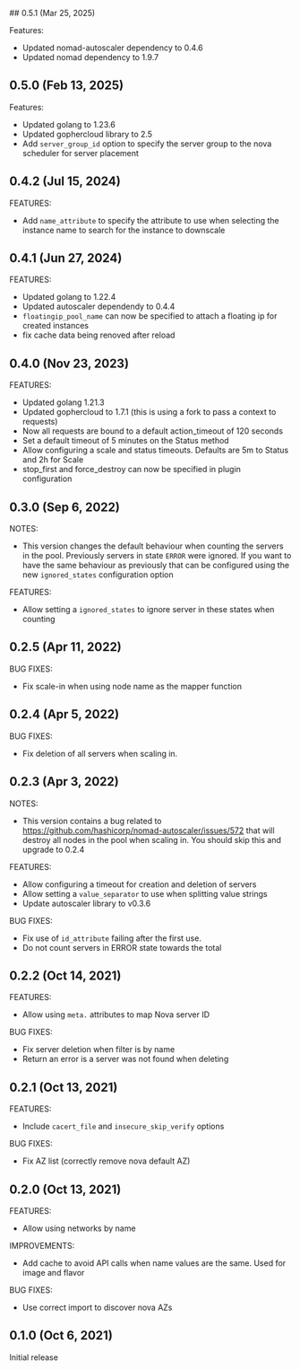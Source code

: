 ## 0.5.1 (Mar 25, 2025)

Features:
* Updated nomad-autoscaler dependency to 0.4.6
* Updated nomad dependency to 1.9.7

## 0.5.0 (Feb 13, 2025)

Features:
* Updated golang to 1.23.6
* Updated gophercloud library to 2.5
* Add `server_group_id` option to specify the server group to the nova scheduler for server placement

## 0.4.2 (Jul 15, 2024)

FEATURES:
* Add `name_attribute` to specify the attribute to use when selecting the instance name to 
search for the instance to downscale

## 0.4.1 (Jun 27, 2024)

FEATURES:
* Updated golang to 1.22.4
* Updated autoscaler dependendy to 0.4.4
* `floatingip_pool_name` can now be specified to attach a floating ip for created instances
* fix cache data being renoved after reload

## 0.4.0 (Nov 23, 2023)

FEATURES:
* Updated golang 1.21.3
* Updated gophercloud to 1.7.1 (this is using a fork to pass a context to requests)
* Now all requests are bound to a default action_timeout of 120 seconds
* Set a default timeout of 5 minutes on the Status method
* Allow configuring a scale and status timeouts. Defaults are 5m to Status and 2h for Scale
* stop_first and force_destroy can now be specified in plugin configuration

## 0.3.0 (Sep 6, 2022)

NOTES:
* This version changes the default behaviour when counting the servers in the pool.
Previously servers in state `ERROR` were ignored. If you want to have the same
behaviour as previously that can be configured using the new `ignored_states`
configuration option

FEATURES:
* Allow setting a `ignored_states` to ignore server in these states when counting

## 0.2.5 (Apr 11, 2022)

BUG FIXES:
* Fix scale-in when using node name as the mapper function

## 0.2.4 (Apr 5, 2022)

BUG FIXES:
* Fix deletion of all servers when scaling in.

## 0.2.3 (Apr 3, 2022)

NOTES:
* This version contains a bug related to https://github.com/hashicorp/nomad-autoscaler/issues/572
that will destroy all nodes in the pool when scaling in. You should skip this and upgrade to 0.2.4

FEATURES:
* Allow configuring a timeout for creation and deletion of servers
* Allow setting a `value_separator` to use when splitting value strings
* Update autoscaler library to v0.3.6

BUG FIXES:
* Fix use of `id_attribute` failing after the first use.
* Do not count servers in ERROR state towards the total

## 0.2.2 (Oct 14, 2021)

FEATURES:
* Allow using `meta.` attributes to map Nova server ID

BUG FIXES:
* Fix server deletion when filter is by name
* Return an error is a server was not found when deleting

## 0.2.1 (Oct 13, 2021)

FEATURES:
* Include `cacert_file`  and `insecure_skip_verify` options

BUG FIXES:
* Fix AZ list (correctly remove nova default AZ)

## 0.2.0 (Oct 13, 2021)

FEATURES:
* Allow using networks by name

IMPROVEMENTS:
* Add cache to avoid API calls when name values are the same. Used for image and flavor

BUG FIXES:
* Use correct import to discover nova AZs

## 0.1.0 (Oct 6, 2021)

Initial release